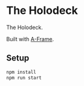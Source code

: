 # The Holodeck

The Holodeck.

Built with [A-Frame](https://aframe.io).

## Setup

```sh
npm install
npm run start
```
